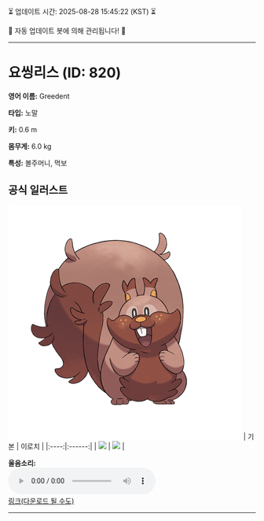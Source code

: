 
⏳ 업데이트 시간: 2025-08-28 15:45:22 (KST) ⏳

🤖 자동 업데이트 봇에 의해 관리됩니다! 🤖

---

# 요씽리스 (ID: 820)
**영어 이름:** Greedent

**타입:** 노말

**키:** 0.6 m

**몸무게:** 6.0 kg

**특성:** 볼주머니, 먹보

## 공식 일러스트
![](https://raw.githubusercontent.com/PokeAPI/sprites/master/sprites/pokemon/other/official-artwork/820.png)
| 기본 | 이로치 |
|:----:|:------:|
| <img src="http://play.pokemonshowdown.com/sprites/ani/greedent.gif" width="200"> | <img src="http://play.pokemonshowdown.com/sprites/ani-shiny/greedent.gif" width="200"> |

**울음소리:**<br><audio controls src="https://raw.githubusercontent.com/PokeAPI/cries/main/cries/pokemon/latest/820.ogg"></audio><br> [링크(다운로드 될 수도)](https://raw.githubusercontent.com/PokeAPI/cries/main/cries/pokemon/latest/820.ogg)


---
